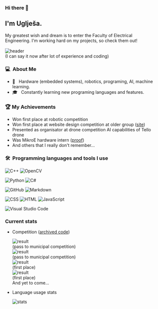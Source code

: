 ### Hi there 👋

## I'm Uglješa.

My greatest wish and dream is to enter the Faculty of Electrical Engineering. I'm working hard on my projects, so check them out! 
<br><br>
![header](https://img.shields.io/badge/Professional_in-CPP-blue) <br> (I can say it now after lot of experience and coding)

### 💻 &nbsp;About Me 

- 🤖 &nbsp; Hardware (embedded systems), robotics, programing, AI, machine learning.
- 🎓 &nbsp; Constantly learning new programing languages and features.

### 🏆 My Achievements
- Won first place at robotic competition
- Won first place at website design competition at older group ([site](https://ukicomputers.web.app))
- Presented as organisator at drone competition AI capabilities of Tello drone
- Was MikroE hardware intern ([proof](https://www.mikroe.com/blog/meet-mikroe-s-youngest-intern))
- And others that I really don't remember...

### 🛠 &nbsp;Programming languages and tools I use

![C++](https://img.shields.io/badge/C%2B%2B-00599C?style=for-the-badge&logo=c%2B%2B&logoColor=white)
![OpenCV](https://img.shields.io/badge/opencv-%23white.svg?style=for-the-badge&logo=opencv&logoColor=white)

![Python](https://img.shields.io/badge/python-3670A0?style=for-the-badge&logo=python&logoColor=ffdd54)
![C#](https://img.shields.io/badge/c%23-%23239120.svg?style=for-the-badge&logo=c-sharp&logoColor=white)

![GitHub](https://img.shields.io/badge/GitHub-100000?style=for-the-badge&logo=github&logoColor=white)
![Markdown](https://img.shields.io/badge/Markdown-000000?style=for-the-badge&logo=markdown&logoColor=white)

![CSS](https://img.shields.io/badge/CSS3-1572B6?style=for-the-badge&logo=css3&logoColor=white)
![HTML](https://img.shields.io/badge/HTML5-E34F26?style=for-the-badge&logo=html5&logoColor=white)
![JavaScript](https://img.shields.io/badge/javascript-%23323330.svg?style=for-the-badge&logo=javascript&logoColor=%23F7DF1E)

![Visual Studio Code](https://img.shields.io/badge/Visual%20Studio%20Code-0078d7.svg?style=for-the-badge&logo=visual-studio-code&logoColor=white)

### Current stats
- Competition ([archived code](https://github.com/ukicomputers/Serbian-Competition-in-Informatics))
  <br>
  
  ![result](https://img.shields.io/badge/1th_qualifying_round-460_out_of_600_points-green) <br>(pass to municipal competition)<br>
  ![result](https://img.shields.io/badge/2th_qualifying_round-600_out_of_600_points-green) <br>(pass to municipal competition)<br>
  ![result](https://img.shields.io/badge/Municipal_competition-330_out_of_400_points-green) <br>(first place) <br>
  ![result](https://img.shields.io/badge/Disrict_competition-400_out_of_400_points-green) <br>(first place) <br>
  And yet to come...
- Language usage stats
  <br>
  
  ![stats](https://github-readme-stats.vercel.app/api/top-langs/?username=ukicomputers&theme=dark)
